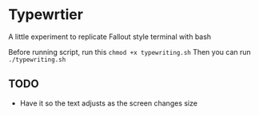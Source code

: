 # Typewrtier
A little experiment to replicate Fallout style terminal with bash

Before running script, run this `chmod +x typewriting.sh`
Then you can run `./typewriting.sh`


## TODO
- Have it so the text adjusts as the screen changes size
